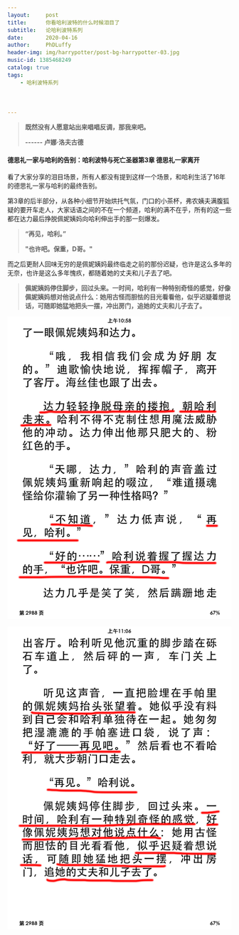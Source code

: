 ```yaml
---
layout:     post
title:      你看哈利波特的什么时候泪目了
subtitle:   论哈利波特系列
date:       2020-04-16
author:     PhDLuffy
header-img: img/harrypotter/post-bg-harrypotter-03.jpg
music-id: 1385468249
catalog: true
tags:
    - 哈利波特系列



---
```


> **既然没有人愿意站出来唱唱反调，那我来吧。**
>
> **------ 卢娜·洛夫古德**

#### **德思礼一家与哈利的告别**：哈利波特与死亡圣器第3章 德思礼一家离开

看了大家分享的泪目场景，所有人都没有提到这样一个场景，和哈利生活了16年的德思礼一家与哈利的最终告别。

第3章的后半部分，从各种小细节开始烘托气氛，门口的小茶杯，弗农姨夫满腹狐疑的要开车走人，大家话语之间的不在一个频道，哈利的满不在乎，所有的这一些都在达力最后挣脱佩妮姨妈向哈利伸出手的那一刻爆发。

> **“再见，哈利。”**
>
> **"也许吧。保重，D哥。"**

而之后更耐人回味无穷的是佩妮姨妈最终临走之前的那份迟疑，也许是这么多年的无奈，也许是这么多年愧疚，都随着她的丈夫和儿子去了吧。

> **佩妮姨妈停住脚步，回过头来。一时间，哈利有一种特别奇怪的感觉，好像佩妮姨妈想对他说点什么：她用古怪而胆怯的目光看看他，似乎迟疑着想说话，可随即她猛地把头一摆，冲出房门，追她的丈夫和儿子去了。**



![德思礼一家与哈利最终告别](https://raw.githubusercontent.com/PhDLuffy/PicGo/master/img/德思礼一家与哈利最终告别.jpg)

![德思礼一家与哈利最终告别2](https://raw.githubusercontent.com/PhDLuffy/PicGo/master/img/德思礼一家与哈利最终告别2.jpg)